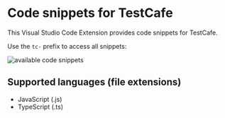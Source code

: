 # Code snippets for TestCafe

This Visual Studio Code Extension provides code snippets for TestCafe.

Use the `tc-` prefix to access all snippets:

![available code snippets](https://github.com/hdorgeval/testcafe-snippets/raw/master/./images/screenshot02.png)

## Supported languages (file extensions)

* JavaScript (.js)
* TypeScript (.ts)


